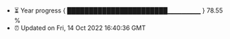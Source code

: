 - ⏳ Year progress { ███████████████████████▁▁▁▁▁▁▁ } 78.55 %
- ⏰ Updated on Fri, 14 Oct 2022 16:40:36 GMT

